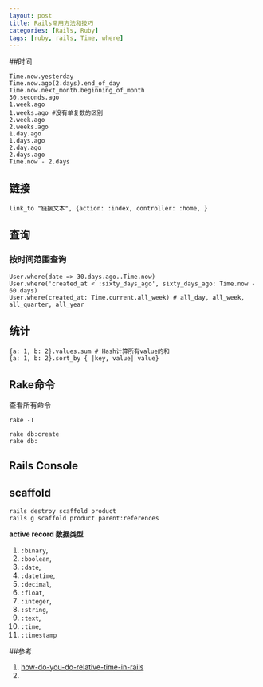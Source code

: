 ```yaml
---
layout: post
title: Rails常用方法和技巧
categories: [Rails, Ruby]
tags: [ruby, rails, Time, where]
---
```


##时间
~~~
Time.now.yesterday
Time.now.ago(2.days).end_of_day
Time.now.next_month.beginning_of_month
30.seconds.ago
1.week.ago
1.weeks.ago #没有单复数的区别
2.week.ago
2.weeks.ago
1.day.ago
1.days.ago
2.day.ago
2.days.ago
Time.now - 2.days
~~~
## 链接
~~~
link_to "链接文本", {action: :index, controller: :home, }
~~~
## 查询


### 按时间范围查询
~~~
User.where(date => 30.days.ago..Time.now)
User.where('created_at < :sixty_days_ago', sixty_days_ago: Time.now - 60.days)
User.where(created_at: Time.current.all_week) # all_day, all_week, all_quarter, all_year
~~~

## 统计

~~~
{a: 1, b: 2}.values.sum # Hash计算所有value的和
{a: 1, b: 2}.sort_by { |key, value| value}
~~~

## Rake命令

查看所有命令

~~~
rake -T
~~~


~~~
rake db:create
rake db:
~~~

## Rails Console

## scaffold
~~~
rails destroy scaffold product
rails g scaffold product parent:references
~~~

__active record 数据类型__

1. `:binary`,
1. `:boolean`,
1. `:date`,
1. `:datetime`,
1. `:decimal`,
1. `:float`,
1. `:integer`,
1. `:string`,
1. `:text`,
1. `:time`,
1. `:timestamp`

##参考
1. [how-do-you-do-relative-time-in-rails](https://stackoverflow.com/questions/195740/how-do-you-do-relative-time-in-rails)
2.

